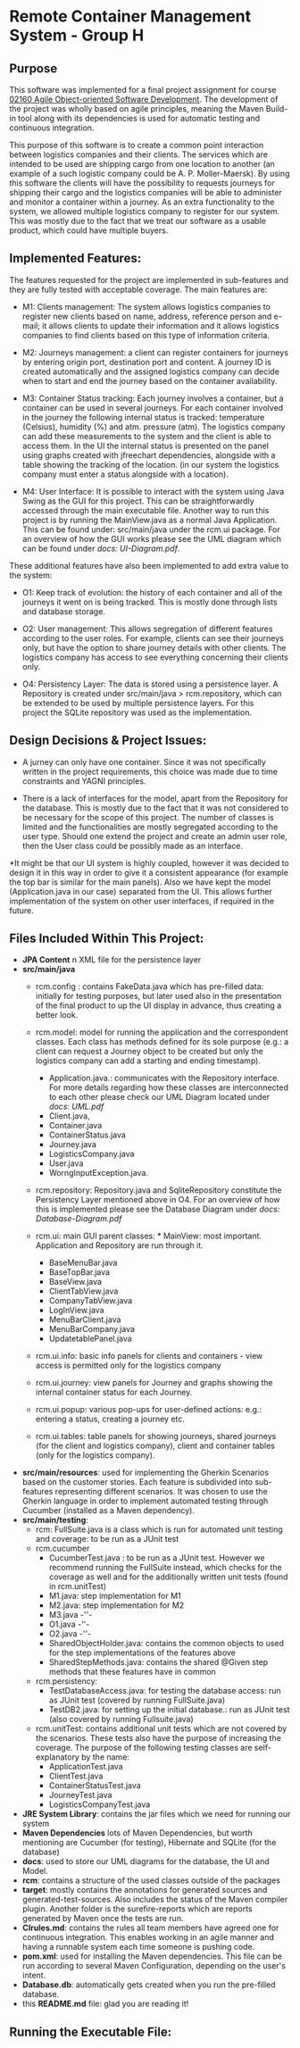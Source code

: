 # Remote Container Management System - Group H
## Purpose
This software was implemented for a final project assignment for course  [02160 Agile Object-oriented Software Development](https://kurser.dtu.dk/course/2019-2020/02160 "course link"). The development of the project was wholly based on agile principles, meaning the Maven Build-in tool along with its dependencies is used for automatic testing and continuous integration. 

This purpose of this software is to create a common point interaction between logistics companies and their clients. The services which are intended to be used are shipping cargo from one location to another (an example of a such logistic company could be A. P. Moller-Maersk). By using this software the clients will have the possibility to requests journeys for shipping their cargo and the logistics companies will be able to administer and monitor a container within a journey. As an extra functionality to the system, we allowed multiple logistics company to register for our system. This was mostly due to the fact that we treat our software as a usable product, which could have multiple buyers.

## Implemented Features:

The features requested for the project are implemented in sub-features and they are fully tested with acceptable coverage. The main features are: 

* M1: Clients management: The system allows logistics companies to register new clients based on name, address, reference person and e-mail; it allows clients to update their information and it allows logistics companies to find clients based on this type of information criteria.

* M2: Journeys management: a client can register containers for journeys by entering origin port, destination port and content. A journey ID is created automatically and the assigned logistics company can decide when to start and end the journey based on the container availability. 

* M3: Container Status tracking: Each journey involves a container, but a container can be used in several journeys. For each container involved in the journey the following internal status is tracked: temperature (Celsius), humidity (%) and atm. pressure (atm). The logistics company can add these measurements to the system and the client is able to access them. In the UI the internal status is presented on the panel using graphs created with jfreechart dependencies, alongside with a table showing the tracking of the location. (in our system the logistics company must enter a status alongside with a location).

* M4: User Interface: It is possible to interact with the system using Java Swing as the GUI for this project. This can be straightforwardly accessed through the main executable file. Another way to run this project is by running the MainView.java as a normal Java Application. This can be found under: src/main/java under the rcm.ui package.  For an overview of how the GUI works please see the UML diagram which can be found under *docs: UI-Diagram.pdf*.

These additional features have also been implemented to add extra value to the system:
* O1: Keep track of evolution: the history of each container and all of the journeys it went on is being tracked. This is mostly done through lists and database storage.

* O2: User management: This allows segregation of different features according to the user roles. For example, clients can see their journeys only, but have the option to share journey details with other clients. The logistics company has access to see everything concerning their clients only. 

* O4: Persistency Layer: The data is stored using a persistence layer. A Repository is created under src/main/java > rcm.repository, which can be extended to be used by multiple persistence layers. For this  
project the SQLite repository was used as the implementation. 

## Design Decisions & Project Issues:
* A jurney can only have one container. Since it was not specifically written in the project requirements, this choice was made due to time constraints and YAGNI principles.

* There is a lack of interfaces for the model, apart from the Repository for the database. This is mostly due to the fact that it was not considered to be necessary for the scope of this project. The number of classes is limited and the functionalities are mostly segregated according to the user type. Should one extend the project and create an admin user role, then the User class could be possibly made as an interface.

*It might be that our UI system is highly coupled, however it was decided to design it in this way in order to give it a consistent appearance (for example the top bar is similar for the main panels). Also we have kept the model (Application.java in our case) separated from the UI. This allows further implementation of the system on other user interfaces, if required in the future.

## Files Included Within This Project:
* **JPA Content** n XML file for the persistence layer
* **src/main/java**
     * rcm.config : contains FakeData.java which has pre-filled data: initially for testing purposes, but later used also in the presentation of the final product to up the UI display in advance, thus creating a better look.
     * rcm.model: model for running the application and the correspondent classes. Each class has methods defined for its sole purpose (e.g.: a client can request a Journey object to be created but only the logistics company can add a starting and ending timestamp).
          * Application.java.: communicates with the Repository interface. For more details regarding how these classes are interconnected to each other please check our UML Diagram located under *docs: UML.pdf*
          * Client.java, 
          * Container.java 
          * ContainerStatus.java
          * Journey.java 
          * LogisticsCompany.java 
          * User.java 
          * WorngInputException.java. 

    * rcm.repository: Repository.java and SqliteRepository constitute the Persistency Layer mentioned above in O4. For an overview of how this is implemented please see the Database Diagram under *docs: Database-Diagram.pdf*
    * rcm.ui: main GUI parent classes:
          * MainView: most important. Application and Repository are run through it. 
         * BaseMenuBar.java
         * BaseTopBar.java
         * BaseView.java
         * ClientTabView.java
         * CompanyTabView.java
         * LogInView.java
         * MenuBarClient.java
         * MenuBarCompany.java
         * UpdatetablePanel.java
    * rcm.ui.info: basic info panels for clients and containers - view access is permitted only for the logistics company
    * rcm.ui.journey: view panels for Journey and graphs showing the internal container status for each Journey.
    * rcm.ui.popup: various pop-ups for user-defined actions: e.g.: entering a status, creating a journey etc.
    * rcm.ui.tables: table panels for showing journeys, shared journeys (for the client and logistics company), client and container tables (only for the logistics company). 
* **src/main/resources**: used for implementing the Gherkin Scenarios based on the customer stories. Each feature is subdivided into sub-features representing different scenarios. It was chosen to use the Gherkin language in order to implement automated testing through Cucumber (installed as a Maven dependency).
* **src/main/testing**:
     * rcm: FullSuite.java is a class which is run for automated unit testing and coverage: to be run as a JUnit test 
     * rcm.cucumber
         * CucumberTest.java : to be run as a JUnit test. However we recommend running the FullSuite instead, which checks for the coverage as well and for the additionally written unit tests (found in rcm.unitTest)
         * M1.java: step implementation for M1
         * M2.java: step implementation for M2
         * M3.java -''-
         * O1.java -''-
         * O2.java -''-
         * SharedObjectHolder.java: contains the common objects to used for the step implementations of the features above
         * SharedStepMethods.java: contains the shared @Given step methods that these features have in common 
     * rcm.persistency:
         * TestDatabaseAccess.java: for testing the database access: run as JUnit test (covered by running FullSuite.java)
         * TestDB2.java: for setting up the initial database.: run as JUnit test (also covered by running Fullsuite.java)
     * rcm.unitTest: contains additional unit tests which are not covered by the scenarios. These tests also have the purpose of increasing the coverage. The purpose of the following testing classes are self-explanatory by the name:
         * ApplicationTest.java
         * ClientTest.java
         * ContainerStatusTest.java
         * JourneyTest.java
         * LogisticsCompanyTest.java
* **JRE System Library**: contains the jar files which we need for running our system
* **Maven Dependencies** lots of Maven Dependencies, but worth mentioning are Cucumber (for testing), Hibernate and SQLite (for the database) 
* **docs**: used to store our UML diagrams for the database, the UI and Model.
* **rcm**: contains a structure of the used classes outside of the packages
* **target**: mostly contains the annotations for generated sources and generated-test-sources. Also includes the status of the Maven compiler plugin. Another folder is the surefire-reports which are reports generated by Maven once the tests are run.
* **CIrules.md**: contains the rules all team members have agreed one for continuous integration. This enables working in an agile manner and having a runnable system each time someone is pushing code.
* **pom.xml**: used for installing the Maven dependencies. This file can be run according to several Maven Configuration, depending on the user's intent.
* **Database.db**: automatically gets created when you run the pre-filled database.
* this **README.md** file: glad you are reading it!
     
## Running the Executable File:

